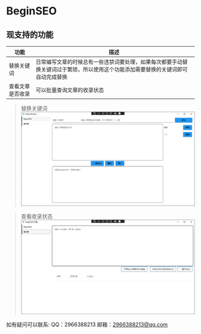 # BeginSEO

## 现支持的功能
| 功能 | 描述 |
| -- | -- |
| 替换关键词 | 日常编写文章的时候总有一些违禁词要处理，如果每次都要手动替换关键词过于繁琐，所以使用这个功能添加需要替换的关键词即可自动完成替换 |
| 查看文章是否收录 | 可以批量查询文章的收录状态 |

> 替换关键词
![替换关键词](/README/Replace.png)

> 查看收录状态
![查看收录状态](/README/Employ.png)

如有疑问可以联系:
QQ：2966388213
邮箱：2966388213@qq.com